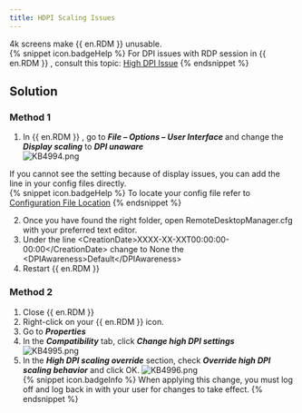 ```yaml
---
title: HDPI Scaling Issues
---
```

4k screens make {{ en.RDM }} unusable.  
{% snippet icon.badgeHelp %}
For DPI issues with RDP session in {{ en.RDM }} , consult this topic: [High DPI Issue](/kb/remote-desktop-manager/troubleshooting-articles/high-dpi-issue/)
{% endsnippet %}  

## Solution
### Method 1
1. In {{ en.RDM }} , go to ***File – Options – User Interface*** and change the ***Display scaling*** to ***DPI unaware***  
![KB4994.png](/img/en/kb/KB4994.png)  

If you cannot see the setting because of display issues, you can add the line in your config files directly.  
{% snippet icon.badgeHelp %}
To locate your config file refer to [Configuration File Location](/kb/remote-desktop-manager/knowledge-base/locating-configuration-file/)
{% endsnippet %}  

2. Once you have found the right folder, open RemoteDesktopManager.cfg with your preferred text editor.
1. Under the line &lt;CreationDate&gt;XXXX-XX-XXT00:00:00-00:00&lt;/CreationDate&gt; change to None the &lt;DPIAwareness&gt;Default&lt;/DPIAwareness&gt;
1. Restart {{ en.RDM }}
### Method 2
1. Close {{ en.RDM }}
1. Right-click on your {{ en.RDM }} icon.
1. Go to ***Properties***
1. In the ***Compatibility*** tab, click ***Change high DPI settings***  
![KB4995.png](/img/en/kb/KB4995.png)
1. In the ***High DPI scaling override*** section, check ***Override high DPI scaling behavior*** and click OK.
![KB4996.png](/img/en/kb/KB4996.png)  
{% snippet icon.badgeInfo %}
When applying this change, you must log off and log back in with your user for changes to take effect.
{% endsnippet %}
